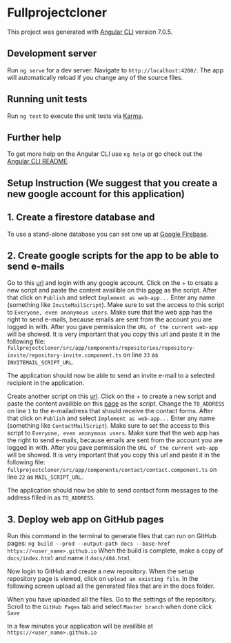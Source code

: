 # Fullprojectcloner
This project was generated with [Angular CLI](https://github.com/angular/angular-cli) version 7.0.5.

## Development server
Run `ng serve` for a dev server. Navigate to `http://localhost:4200/`. The app will automatically reload if you change any of the source files.

## Running unit tests
Run `ng test` to execute the unit tests via [Karma](https://karma-runner.github.io).

## Further help
To get more help on the Angular CLI use `ng help` or go check out the [Angular CLI README](https://github.com/angular/angular-cli/blob/master/README.md).


## Setup Instruction (We suggest that you create a new google account for this application)

## 1. Create a firestore database and 
To use a stand-alone database you can set one up at [Google Firebase](https://console.firebase.google.com/).


## 2. Create google scripts for the app to be able to send e-mails
Go to this [url](https://script.google.com) and login with any google account. 
Click on the + to create a new script and paste the content availible on this [page](https://pastebin.com/jD6RcFRH) as the script.
After that click on `Publish` and select `Implement as web-app...`
Enter any name (something like `InviteMailScript`). Make sure to set the access to this script to `Everyone, even anonymous users`.
Make sure that the web app has the right to send e-mails, because emails are sent from the account you are logged in with.
After you gave permission the `URL of the current web-app` will be showed. It is very important that you copy this url and paste it in the following file:
`fullprojectcloner/src/app/components/repositories/repository-invite/repository-invite.component.ts` on line `33` as `INVITEMAIL_SCRIPT_URL`.

The application should now be able to send an invite e-mail to a selected recipient in the application.

Create another script on this [url](https://script.google.com).
Click on the + to create a new script and paste the content availible on this [page](https://pastebin.com/5m85XYGv) as the script.
Change the `TO_ADDRESS` on line `1` to the e-mailadress that should receive the contact forms.
After that click on `Publish` and select `Implement as web-app...`
Enter any name (something like `ContactMailScript`). Make sure to set the access to this script to `Everyone, even anonymous users`.
Make sure that the web app has the right to send e-mails, because emails are sent from the account you are logged in with.
After you gave permission the `URL of the current web-app` will be showed. It is very important that you copy this url and paste it in the following file:
`fullprojectcloner/src/app/components/contact/contact.component.ts` on line `22` as `MAIL_SCRIPT_URL`.

The application should now be able to send contact form messages to the address filled in as `TO_ADDRESS`.

## 3. Deploy web app on GitHub pages
Run this command in the terminal to generate files that can run on GitHub pages:
`ng build --prod --output-path docs --base-href https://<user_name>.github.io`
When the build is complete, make a copy of `docs/index.html` and name it `docs/404.html`

Now login to GitHub and create a new repository.
When the setup repository page is viewed, click on `upload an existing file`.
In the following screen upload all the generated files that are in the docs folder.

When you have uploaded all the files. Go to the settings of the repository.
Scroll to the `GitHub Pages` tab and select `Master branch` when done click `Save`

In a few minutes your application will be availible at `https://<user_name>.github.io`

